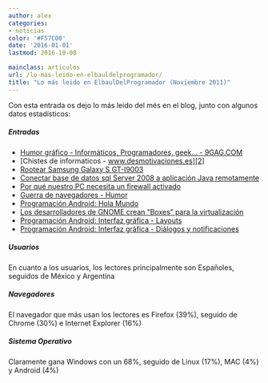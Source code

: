 ```yaml
---
author: alex
categories:
- noticias
color: '#F57C00'
date: '2016-01-01'
lastmod: 2016-10-08

mainclass: articulos
url: /lo-mas-leido-en-elbauldelprogramador/
title: "Lo más leido en ElbaulDelProgramador (Noviembre 2011)"
---
```


Con esta entrada os dejo lo más leido del més en el blog, junto con algunos datos estadísticos:



##### Entradas

<!--more--><!--ad-->

  * [Humor gráfico - Informáticos, Programadores, geek&#8230; - 9GAG.COM][1]
  * [Chistes de informaticos - www.desmotivaciones.es][2]
  * [Rootear Samsung Galaxy S GT-I9003][3]
  * [Conectar base de datos sql Server 2008 a aplicación Java remotamente][4]
  * [Por qué nuestro PC necesita un firewall activado][5]
  * [Guerra de navegadores - Humor][6]
  * [Programación Android: Hola Mundo][7]
  * [Los desarrolladores de GNOME crean &#8220;Boxes&#8221; para la virtualización][8]
  * [Programación Android: Interfaz gráfica - Layouts][9]
  * [Programación Android: Interfaz gráfica - Diálogos y notificaciones][10]

##### Usuarios

En cuanto a los usuarios, los lectores principalmente son Españoles, seguidos de México y Argentína

##### Navegadores

El navegador que más usan los lectores es Firefox (39%), seguido de Chrome (30%) e Internet Explorer (16%)

##### Sistema Operativo

Claramente gana Windows con un 68%, seguido de Linux (17%), MAC (4%) y Android (4%)

 [1]: https://elbauldelprogramador.com/humor-grafico-informaticos
 [2]: https://elbauldelprogramador.com/chistes-de-informaticos
 [3]: https://elbauldelprogramador.com/rootear-samsung-galaxy-s-gt-i9003
 [4]: https://elbauldelprogramador.com/conectar-base-de-datos-sql-server-2008
 [5]: https://elbauldelprogramador.com/por-que-nuestro-pc-necesita-un-firewall
 [6]: https://elbauldelprogramador.com/guerra-de-navegadores-humor
 [7]: https://elbauldelprogramador.com/programacion-android-hola-mundo/
 [8]: https://elbauldelprogramador.com/los-desarrolladores-de-gnome-crean
 [9]: https://elbauldelprogramador.com/programacion-android-interfaz-grafica_23/
 [10]: https://elbauldelprogramador.com/programacion-android-interfaz-grafica_11

